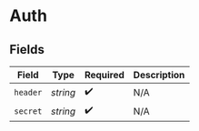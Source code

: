 # Auth


## Fields

| Field              | Type               | Required           | Description        |
| ------------------ | ------------------ | ------------------ | ------------------ |
| `header`           | *string*           | :heavy_check_mark: | N/A                |
| `secret`           | *string*           | :heavy_check_mark: | N/A                |